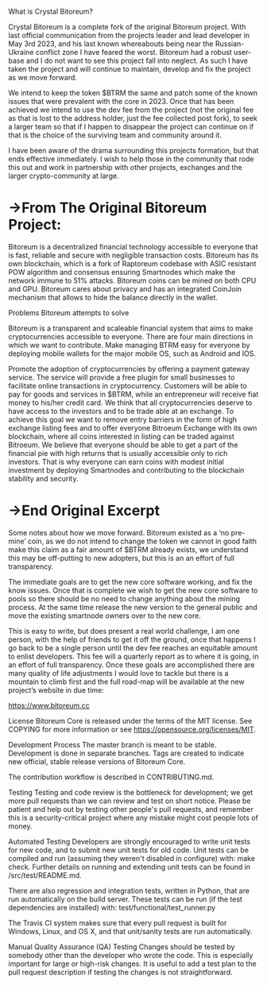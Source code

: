 What is Crystal Bitoreum?

Crystal Bitoreum is a complete fork of the original Bitoreum project. With last official communication from the projects leader and lead developer in May 3rd 2023, and his last known whereabouts being near the Russian-Ukraine conflict zone I have feared the worst. Bitoreum had a robust user-base and I do not want to see this project fall into neglect. As such I have taken the project and will continue to maintain, develop and fix the project as we move forward.

We intend to keep the token $BTRM the same and patch some of the known issues that were prevalent with the core in 2023. Once that has been achieved we intend to use the dev fee from the project (not the original fee as that is lost to the address holder, just the fee collected post fork), to seek a larger team so that if I happen to disappear the project can continue on if that is the choice of the surviving team and community around it.

I have been aware of the drama surrounding this projects formation, but that ends effective immediately. I wish to help those in the community that rode this out and work in partnership with other projects, exchanges and the larger crypto-community at large.

->From The Original Bitoreum Project:
=

Bitoreum is a decentralized financial technology accessible to everyone that is fast, reliable and secure with negligible transaction costs. Bitoreum has its own blockchain, which is a fork of Raptoreum codebase with ASIC resistant POW algorithm and consensus ensuring Smartnodes which make the network immune to 51% attacks. Bitoreum coins can be mined on both CPU and GPU. Bitoreum cares about privacy and has an integrated CoinJoin mechanism that allows to hide the balance directly in the wallet.

Problems Bitoreum attempts to solve

Bitoreum is a transparent and scaleable financial system that aims to make cryptocurrencies accessible to everyone. There are four main directions in which we want to contribute.
Make managing BTRM easy for everyone by deploying mobile wallets for the major mobile OS, such as Android and IOS.

Promote the adoption of cryptocurrencies by offering a payment gateway service. The service will provide a free plugin for small businesses to facilitate online transactions in cryptocurrency. Customers will be able to pay for goods and services in $BTRM, while an entrepreneur will receive fiat money to his/her credit card.
We think that all cryptocurrencies deserve to have access to the investors and to be trade able at an exchange. To achieve this goal we want to remove entry barriers in the form of high exchange listing fees and to offer everyone Bitroeum Exchange with its own blockchain, where all coins interested in listing can be traded against Bitroeum.
We believe that everyone should be able to get a part of the financial pie with high returns that is usually accessible only to rich investors. That is why everyone can earn coins with modest initial investment by deploying Smartnodes and contributing to the blockchain stability and security.

->End Original Excerpt
=

Some notes about how we move forward. Bitoreum existed as a ‘no pre-mine’ coin, as we do not intend to change the token we cannot in good faith make this claim as a fair amount of $BTRM already exists, we understand this may be off-putting to new adopters, but this is an an effort of full transparency. 

The immediate goals are to get the new core software working, and fix the know issues. Once that is complete we wish to get the new core software to pools so there should be no need to change anything about the mining process. At the same time release the new version to the general public and move the existing smartnode owners over to the new core.

This is easy to write, but does present a real world challenge, I am one person, with the help of friends to get it off the ground, once that happens I go back to be a single person until the dev fee reaches an equitable amount to enlist developers. This fee will a quarterly report as to where it is going, in an effort of full transparency. Once these goals are accomplished there are many quality of life adjustments I would love to tackle but there is a mountain to climb first and the full road-map will be available at the new project’s website in due time:

https://www.bitoreum.cc

License Bitoreum Core is released under the terms of the MIT license. See COPYING for more information or see https://opensource.org/licenses/MIT.

Development Process The master branch is meant to be stable. Development is done in separate branches. Tags are created to indicate new official, stable release versions of Bitoreum Core.

The contribution workflow is described in CONTRIBUTING.md.

Testing Testing and code review is the bottleneck for development; we get more pull requests than we can review and test on short notice. Please be patient and help out by testing other people's pull requests, and remember this is a security-critical project where any mistake might cost people lots of money.

Automated Testing Developers are strongly encouraged to write unit tests for new code, and to submit new unit tests for old code. Unit tests can be compiled and run (assuming they weren't disabled in configure) with: make check. Further details on running and extending unit tests can be found in /src/test/README.md.

There are also regression and integration tests, written in Python, that are run automatically on the build server. These tests can be run (if the test dependencies are installed) with: test/functional/test_runner.py

The Travis CI system makes sure that every pull request is built for Windows, Linux, and OS X, and that unit/sanity tests are run automatically.

Manual Quality Assurance (QA) Testing Changes should be tested by somebody other than the developer who wrote the code. This is especially important for large or high-risk changes. It is useful to add a test plan to the pull request description if testing the changes is not straightforward.
